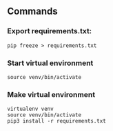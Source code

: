 ## Commands

### Export requirements.txt:
```
pip freeze > requirements.txt
```

### Start virtual environment
```
source venv/bin/activate
```

### Make virtual environment
```
virtualenv venv
source venv/bin/activate
pip3 install -r requirements.txt
```


